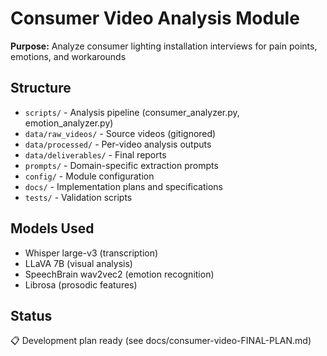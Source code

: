 # Consumer Video Analysis Module

**Purpose:** Analyze consumer lighting installation interviews for pain points, emotions, and workarounds

## Structure
- `scripts/` - Analysis pipeline (consumer_analyzer.py, emotion_analyzer.py)
- `data/raw_videos/` - Source videos (gitignored)
- `data/processed/` - Per-video analysis outputs
- `data/deliverables/` - Final reports
- `prompts/` - Domain-specific extraction prompts
- `config/` - Module configuration
- `docs/` - Implementation plans and specifications
- `tests/` - Validation scripts

## Models Used
- Whisper large-v3 (transcription)
- LLaVA 7B (visual analysis)
- SpeechBrain wav2vec2 (emotion recognition)
- Librosa (prosodic features)

## Status
📋 Development plan ready (see docs/consumer-video-FINAL-PLAN.md)

